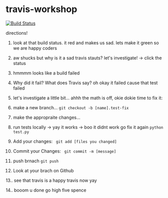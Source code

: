 # travis-workshop

[![Build Status](https://travis-ci.com/JumboCode/travis-workshop.svg?branch=master)](https://travis-ci.com/JumboCode/travis-workshop)


directions!

1. look at that build status. it red and makes us sad. lets make it green so we are happy coders

2. aw shucks but why is it a sad travis stauts? let's investigate!
  -> click the status
  
3. hmmmm looks like a build failed 

4. Why did it fail? What does Travis say? oh okay it failed cause that test failed

5. let's investigate a little bit... ahhh the math is off, okie dokie time to fix it:

6. make a new branch...
```git checkout -b [name].test-fix```

7. make the appropraite changes... 

8. run tests locally
 -> yay it works 
 -> boo it didnt work go fix it again 
 ```python test.py```

9. Add your changes:
  ``` git add [files you changed]```
  
10. Commit your Changes:
  ``` git commit -m [message]``` 

11. push brnach
```git push```

12. Look at your brach on Github

13.. see that travis is a happy travis now yay

14.. booom u done go high five spence
